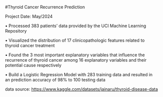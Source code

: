 #Thyroid Cancer Recurrence Prediction

Project Date: May/2024

•	Processed 383 patients’ data provided by the UCI Machine Learning Repository 

•	Visualized the distribution of 17 clinicopathologic features related to thyroid cancer treatment

•	Found the 3 most important explanatory variables that influence the recurrence of thyroid cancer among 16 explanatory variables and their potential cause respectively

•	Build a Logistic Regression Model with 283 training data and resulted in an prediction accuracy of 98% to 100 testing data

data source: https://www.kaggle.com/datasets/jainaru/thyroid-disease-data
